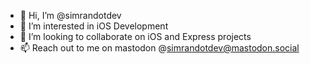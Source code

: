 - 👋 Hi, I’m @simrandotdev
- 👀 I’m interested in iOS Development
- 💞️ I’m looking to collaborate on iOS and Express projects
- 📫 Reach out to me on mastodon @simrandotdev@mastodon.social
